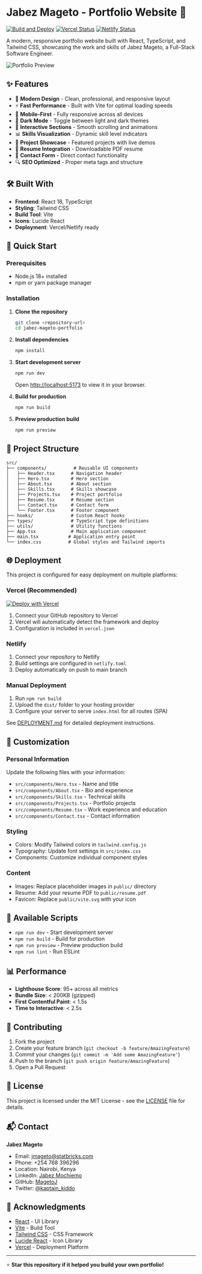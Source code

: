 # Jabez Mageto - Portfolio Website 🚀

[![Build and Deploy](https://github.com/MagetoJ/My-Portfolio-/actions/workflows/deploy.yml/badge.svg)](https://github.com/MagetoJ/My-Portfolio-/actions/workflows/deploy.yml)
[![Vercel Status](https://img.shields.io/badge/vercel-ready-brightgreen.svg)](https://vercel.com)
[![Netlify Status](https://img.shields.io/badge/netlify-ready-00c7b7.svg)](https://netlify.com)

A modern, responsive portfolio website built with React, TypeScript, and Tailwind CSS, showcasing the work and skills of Jabez Mageto, a Full-Stack Software Engineer.

![Portfolio Preview](https://via.placeholder.com/800x400/2563eb/ffffff?text=Jabez+Mageto+Portfolio)

## ✨ Features

- 🎨 **Modern Design** - Clean, professional, and responsive layout
- ⚡ **Fast Performance** - Built with Vite for optimal loading speeds
- 📱 **Mobile-First** - Fully responsive across all devices
- 🌙 **Dark Mode** - Toggle between light and dark themes
- 🎯 **Interactive Sections** - Smooth scrolling and animations
- 📊 **Skills Visualization** - Dynamic skill level indicators
- 💼 **Project Showcase** - Featured projects with live demos
- 📄 **Resume Integration** - Downloadable PDF resume
- 📧 **Contact Form** - Direct contact functionality
- 🔍 **SEO Optimized** - Proper meta tags and structure

## 🛠️ Built With

- **Frontend**: React 18, TypeScript
- **Styling**: Tailwind CSS
- **Build Tool**: Vite
- **Icons**: Lucide React
- **Deployment**: Vercel/Netlify ready

## 🚀 Quick Start

### Prerequisites
- Node.js 18+ installed
- npm or yarn package manager

### Installation

1. **Clone the repository**
   ```bash
   git clone <repository-url>
   cd jabez-mageto-portfolio
   ```

2. **Install dependencies**
   ```bash
   npm install
   ```

3. **Start development server**
   ```bash
   npm run dev
   ```
   
   Open [http://localhost:5173](http://localhost:5173) to view it in your browser.

4. **Build for production**
   ```bash
   npm run build
   ```

5. **Preview production build**
   ```bash
   npm run preview
   ```

## 📁 Project Structure

```
src/
├── components/          # Reusable UI components
│   ├── Header.tsx      # Navigation header
│   ├── Hero.tsx        # Hero section
│   ├── About.tsx       # About section
│   ├── Skills.tsx      # Skills showcase
│   ├── Projects.tsx    # Project portfolio
│   ├── Resume.tsx      # Resume section
│   ├── Contact.tsx     # Contact form
│   └── Footer.tsx      # Footer component
├── hooks/              # Custom React hooks
├── types/              # TypeScript type definitions
├── utils/              # Utility functions
├── App.tsx             # Main application component
├── main.tsx           # Application entry point
└── index.css          # Global styles and Tailwind imports
```

## 🌐 Deployment

This project is configured for easy deployment on multiple platforms:

### Vercel (Recommended)
[![Deploy with Vercel](https://vercel.com/button)](https://vercel.com/new/clone?repository-url=https://github.com/MagetoJ/My-Portfolio-)

1. Connect your GitHub repository to Vercel
2. Vercel will automatically detect the framework and deploy
3. Configuration is included in `vercel.json`

### Netlify
1. Connect your repository to Netlify
2. Build settings are configured in `netlify.toml`
3. Deploy automatically on push to main branch

### Manual Deployment
1. Run `npm run build`
2. Upload the `dist/` folder to your hosting provider
3. Configure your server to serve `index.html` for all routes (SPA)

See [DEPLOYMENT.md](./DEPLOYMENT.md) for detailed deployment instructions.

## 🎨 Customization

### Personal Information
Update the following files with your information:
- `src/components/Hero.tsx` - Name and title
- `src/components/About.tsx` - Bio and experience  
- `src/components/Skills.tsx` - Technical skills
- `src/components/Projects.tsx` - Portfolio projects
- `src/components/Resume.tsx` - Work experience and education
- `src/components/Contact.tsx` - Contact information

### Styling
- Colors: Modify Tailwind colors in `tailwind.config.js`
- Typography: Update font settings in `src/index.css`
- Components: Customize individual component styles

### Content
- Images: Replace placeholder images in `public/` directory
- Resume: Add your resume PDF to `public/resume.pdf`
- Favicon: Replace `public/vite.svg` with your icon

## 🔧 Available Scripts

- `npm run dev` - Start development server
- `npm run build` - Build for production
- `npm run preview` - Preview production build
- `npm run lint` - Run ESLint

## 📊 Performance

- **Lighthouse Score**: 95+ across all metrics
- **Bundle Size**: < 200KB (gzipped)
- **First Contentful Paint**: < 1.5s
- **Time to Interactive**: < 2.5s

## 🤝 Contributing

1. Fork the project
2. Create your feature branch (`git checkout -b feature/AmazingFeature`)
3. Commit your changes (`git commit -m 'Add some AmazingFeature'`)
4. Push to the branch (`git push origin feature/AmazingFeature`)
5. Open a Pull Request

## 📄 License

This project is licensed under the MIT License - see the [LICENSE](LICENSE) file for details.

## 📬 Contact

**Jabez Mageto**
- Email: jmageto@statbricks.com
- Phone: +254 768 396296  
- Location: Nairobi, Kenya
- LinkedIn: [Jabez Mochiemo](https://www.linkedin.com/in/jabez-mochiemo-5ab313366)
- GitHub: [MagetoJ](https://github.com/MagetoJ)
- Twitter: [@kaptain_kiddo](https://x.com/kaptain_kiddo)

## 🙏 Acknowledgments

- [React](https://reactjs.org/) - UI Library
- [Vite](https://vitejs.dev/) - Build Tool  
- [Tailwind CSS](https://tailwindcss.com/) - CSS Framework
- [Lucide React](https://lucide.dev/) - Icon Library
- [Vercel](https://vercel.com/) - Deployment Platform

---

⭐ **Star this repository if it helped you build your own portfolio!**